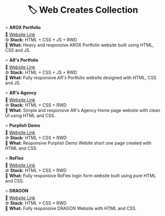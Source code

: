 **<h1 align="center">🏷️ Web Creates Collection</h1>**

⭐ **AROX Portfolio**<br>
🔗 [Website Link](https://arox-portfolio.netlify.app/)<br>
⚙️ **Stack:** HTML + CSS + JS + RWD<br>
📝 **What:** Heavy and responsive AROX Portfolio website built using HTML, CSS and JS.
<br>

⭐ **AR's Portfolio**<br>
🔗 [Website Link](https://ar-portfolio-demo.netlify.app/)<br>
⚙️ **Stack:** HTML + CSS + JS + RWD<br>
📝 **What:** Fully responsive AR's Portfolio website designed with HTML, CSS and JS.
<br>

⭐ **AR's Agency**<br>
🔗 [Website Link](https://ar-agency.netlify.app/)<br>
⚙️ **Stack:** HTML + CSS + RWD<br>
📝 **What:** Simple and responsive AR's Agency Home page website with clean UI using HTML and CSS.
<br>

⭐ **Purplish Demo**<br>
🔗 [Website Link](https://purplish-web-demo.netlify.app/)<br>
⚙️ **Stack:** HTML + CSS + RWD<br>
📝 **What:** Responsive Purplish Demo Webite short one page created with HTML and CSS.
<br>

⭐ **RoFlex**<br>
🔗 [Website Link](https://roflex.netlify.app/)<br>
⚙️ **Stack:** HTML + CSS + RWD<br>
📝 **What:** Fully responsive RoFlex login form website built using pure HTML and CSS.
<br>

⭐ **DRAGON**<br>
🔗 [Website Link](https://dragon-ar.netlify.app/)<br>
⚙️ **Stack:** HTML + CSS + RWD<br>
📝 **What:** Fully responsive DRAGON Website with HTML and CSS.
<br>
